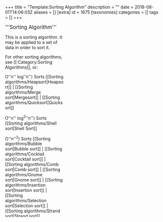 +++
title = "Template:Sorting Algorithm"
description = ""
date = 2018-08-01T14:06:03Z
aliases = []
[extra]
id = 1675
[taxonomies]
categories = []
tags = []
+++

<div class="infobox" style="width: 2in">
<big>'''Sorting Algorithm'''</big>

This is a sorting algorithm. It may be applied to a set of data in order to sort it.

For other sorting algorithms, see [[:Category:Sorting Algorithms]], or:

O''n'' log''n'') Sorts
[[Sorting algorithms/Heapsort|Heapsort]] | [[Sorting algorithms/Merge sort|Mergesort]] | [[Sorting algorithms/Quicksort|Quicksort]]

O''n'' log<sup>2</sup>''n'') Sorts
[[Sorting algorithms/Shell sort|Shell Sort]]

O''n''<sup>2</sup>) Sorts
[[Sorting algorithms/Bubble sort|Bubble sort]] | [[Sorting algorithms/Cocktail sort|Cocktail sort]] | [[Sorting algorithms/Comb sort|Comb sort]] | [[Sorting algorithms/Gnome sort|Gnome sort]] | [[Sorting algorithms/Insertion sort|Insertion sort]] | [[Sorting algorithms/Selection sort|Selection sort]] | [[Sorting algorithms/Strand sort|Strand sort]]

Other Sorts
[[Sorting algorithms/Bead sort|Bead sort]] | [[Sorting algorithms/Bogosort|Bogosort]] | [[Sorting algorithms/Counting sort|Counting sort]] | [[Sorting algorithms/Pancake sort|Pancake sort]] | [[Sorting algorithms/Permutation sort|Permutation sort]] | [[Sorting algorithms/Radix sort|Radix sort]] | [[Sorting algorithms/Sleep sort|Sleep sort]] | [[Sorting algorithms/Stooge sort|Stooge sort]] </center></small>
</div><includeonly>[[Category:Sorting Algorithms]]</includeonly><noinclude>{{template}}</noinclude>
